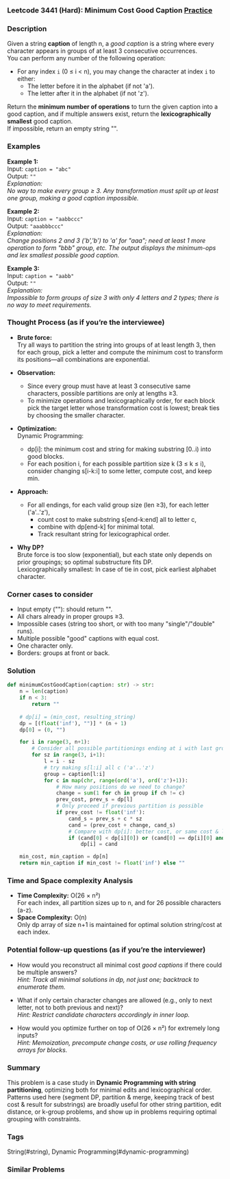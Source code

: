 ### Leetcode 3441 (Hard): Minimum Cost Good Caption [Practice](https://leetcode.com/problems/minimum-cost-good-caption)

### Description  
Given a string **caption** of length n, a *good caption* is a string where every character appears in groups of at least 3 consecutive occurrences.  
You can perform any number of the following operation:  
- For any index `i` (0 ≤ i < n), you may change the character at index `i` to either:
  - The letter before it in the alphabet (if not 'a').
  - The letter after it in the alphabet (if not 'z').

Return the **minimum number of operations** to turn the given caption into a good caption, and if multiple answers exist, return the **lexicographically smallest** good caption.  
If impossible, return an empty string "".

### Examples  

**Example 1:**  
Input: `caption = "abc"`  
Output: `""`  
*Explanation:  
No way to make every group ≥ 3. Any transformation must split up at least one group, making a good caption impossible.*

**Example 2:**  
Input: `caption = "aabbccc"`  
Output: `"aaabbbccc"`  
*Explanation:  
Change positions 2 and 3 ('b','b') to 'a' for "aaa"; need at least 1 more operation to form "bbb" group, etc. The output displays the minimum-ops and lex smallest possible good caption.*

**Example 3:**  
Input: `caption = "aabb"`  
Output: `""`  
*Explanation:  
Impossible to form groups of size 3 with only 4 letters and 2 types; there is no way to meet requirements.*

### Thought Process (as if you’re the interviewee)  
- **Brute force:**  
  Try all ways to partition the string into groups of at least length 3, then for each group, pick a letter and compute the minimum cost to transform its positions—all combinations are exponential.

- **Observation:**  
  - Since every group must have at least 3 consecutive same characters, possible partitions are only at lengths ≥3.
  - To minimize operations and lexicographically order, for each block pick the target letter whose transformation cost is lowest; break ties by choosing the smaller character.

- **Optimization:**  
  Dynamic Programming:
  - dp[i]: the minimum cost and string for making substring [0..i) into good blocks.
  - For each position i, for each possible partition size k (3 ≤ k ≤ i), consider changing s[i-k:i] to some letter, compute cost, and keep min.

- **Approach:**  
  - For all endings, for each valid group size (len ≥3), for each letter ('a'..'z'), 
    - count cost to make substring s[end-k:end] all to letter c,  
    - combine with dp[end-k] for minimal total.
    - Track resultant string for lexicographical order.

- **Why DP?**  
  Brute force is too slow (exponential), but each state only depends on prior groupings; so optimal substructure fits DP.  
  Lexicographically smallest: In case of tie in cost, pick earliest alphabet character.

### Corner cases to consider  
- Input empty (""): should return "".
- All chars already in proper groups ≥3.
- Impossible cases (string too short, or with too many "single"/"double" runs).
- Multiple possible "good" captions with equal cost.
- One character only.
- Borders: groups at front or back.

### Solution

```python
def minimumCostGoodCaption(caption: str) -> str:
    n = len(caption)
    if n < 3:
        return ""
    
    # dp[i] = (min_cost, resulting_string)
    dp = [(float('inf'), "")] * (n + 1)
    dp[0] = (0, "")

    for i in range(3, n+1):
        # Consider all possible partitionings ending at i with last group size sz
        for sz in range(3, i+1):
            l = i - sz
            # try making s[l:i] all c ('a'..'z')
            group = caption[l:i]
            for c in map(chr, range(ord('a'), ord('z')+1)):
                # How many positions do we need to change?
                change = sum(1 for ch in group if ch != c)
                prev_cost, prev_s = dp[l]
                # Only proceed if previous partition is possible
                if prev_cost != float('inf'):
                    cand_s = prev_s + c * sz
                    cand = (prev_cost + change, cand_s)
                    # Compare with dp[i]: better cost, or same cost & lex smaller
                    if (cand[0] < dp[i][0]) or (cand[0] == dp[i][0] and cand[1] < dp[i][1]):
                        dp[i] = cand

    min_cost, min_caption = dp[n]
    return min_caption if min_cost != float('inf') else ""
```

### Time and Space complexity Analysis  

- **Time Complexity:** O(26 × n²)  
  For each index, all partition sizes up to n, and for 26 possible characters (a-z).
- **Space Complexity:** O(n)  
  Only dp array of size n+1 is maintained for optimal solution string/cost at each index.

### Potential follow-up questions (as if you’re the interviewer)  

- How would you reconstruct all minimal cost *good captions* if there could be multiple answers?  
  *Hint: Track all minimal solutions in dp, not just one; backtrack to enumerate them.*

- What if only certain character changes are allowed (e.g., only to next letter, not to both previous and next)?  
  *Hint: Restrict candidate characters accordingly in inner loop.*

- How would you optimize further on top of O(26 × n²) for extremely long inputs?  
  *Hint: Memoization, precompute change costs, or use rolling frequency arrays for blocks.*

### Summary
This problem is a case study in **Dynamic Programming with string partitioning**, optimizing both for minimal edits and lexicographical order. Patterns used here (segment DP, partition & merge, keeping track of best cost & result for substrings) are broadly useful for other string partition, edit distance, or k-group problems, and show up in problems requiring optimal grouping with constraints.

### Tags
String(#string), Dynamic Programming(#dynamic-programming)

### Similar Problems
